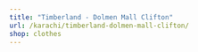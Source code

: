 ```yaml
---
title: "Timberland - Dolmen Mall Clifton"
url: /karachi/timberland-dolmen-mall-clifton/
shop: clothes
---
```

